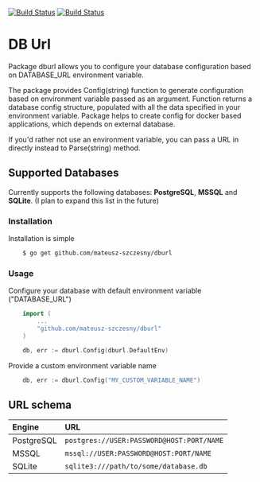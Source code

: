 
[![Build Status](https://travis-ci.com/mateusz-szczesny/dburl.svg?branch=master)](https://travis-ci.com/mateusz-szczesny/dburl)
[![Build Status](https://codecov.io/gh/mateusz-szczesny/dburl/branch/master/graphs/badge.svg)](https://codecov.io/gh/mateusz-szczesny/dburl)

# DB Url

Package dburl allows you to configure your database configuration based on DATABASE_URL environment variable.

The package provides Config(string) function to generate configuration based on environment variable passed as an argument.
Function returns a database config structure, populated with all the data specified in your environment variable.
Package helps to create config for docker based applications, which depends on external database.

If you'd rather not use an environment variable, you can pass a URL in directly instead to Parse(string) method.

## Supported Databases

Currently supports the following databases: **PostgreSQL**, **MSSQL** and **SQLite**. (I plan to expand this list in the future)

### Installation

Installation is simple
```bash
    $ go get github.com/mateusz-szczesny/dburl
```
### Usage

Configure your database with default environment variable ("DATABASE_URL")
```go
    import (
        ...
        "github.com/mateusz-szczesny/dburl"
    )

    db, err := dburl.Config(dburl.DefaultEnv)
```
Provide a custom environment variable name
```go
    db, err := dburl.Config("MY_CUSTOM_VARIABLE_NAME")
```

## URL schema

| Engine        | URL                                        |
| :------------ | :------------                              |
| PostgreSQL    | `postgres://USER:PASSWORD@HOST:PORT/NAME`  |
| MSSQL         | `mssql://USER:PASSWORD@HOST:PORT/NAME`     |
| SQLite        | `sqlite3:///path/to/some/database.db`       |
